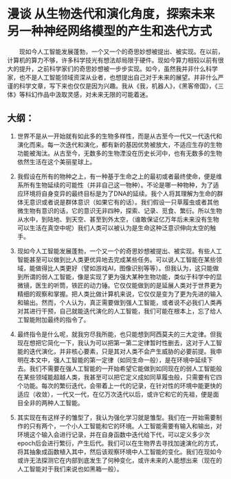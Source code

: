 # 漫谈 从生物迭代和演化角度，探索未来另一种神经网络模型的产生和迭代方式

​　　现如今人工智能发展蓬勃，一个又一个的奇思妙想被提出、被实现。在以前，计算机的算力不够，许多科学技光有想法却局限于硬件。现如今算力相较以前有很大的提升，之前科学家们的奇思妙想被一步步实现。如今，虽然我并非什么科学家，也不是人工智能领域资深从业者，也想提出自己对于未来的展望。并非什么严谨的科学文章，写下来也仅仅是因为兴趣。我从《我，机器人》，《黑客帝国》，《三体》等科幻作品中汲取灵感，对未来无限的可能着迷。

## 大纲：

1. 世界不是从一开始就有如此多的生物多样性，而是从古至今一代又一代迭代和演化而来。每一次迭代和演化，都有新的基因优势被放大，不适应生存的生物功能被淘汰。从古至今，无数多的生物湮没在历史长河中，也有无数多的生物依然生活在这个美丽星球上。

2. 我假设在所有的物种之上，有一种基于生命之上的最初或者最终使命，便是维系所有生物延续的可能性（并非自己这一物种）。不论是哪一种物种，为了适应环境将自身变异的最终目标是为了DNA的延续。我个人将其理解为生命的群体无意识或者说是群体意识（如果它有的话）。我们假设一只草履虫或者其他微生物有意识的话，它的意识无非四种，探索、记录、觅食、繁衍。所以生物从水中，到陆地、到天空、甚至到外太空，（谁敢保证亿万年后未来没有生物可以生活在真空中呢）我们人类可以被认为是生命这种泛意识伸向太空的触手。

3. 现如今人工智能发展蓬勃，一个又一个的奇思妙想被提出、被实现。有些人工智能甚至可以做到比人类更优异地去完成某些任务。可以说人工智能在某些领域，能做得比人类更好（譬如游戏AI，图像识别等等）。但我认为，这只能做到所谓的弱人工智能，像是实现了更为强大某种生物功能，类似于科学中的显微镜，医生的听筒，铁匠的动力锤。它仅仅能做到的是延展人类对于世界更为精细的观察和掌握。把人类比做计算机来说，它仅仅是变为了更为先进的输入和输出。然而，个人认为，真正需要做到强人工智能，或者说不必我们人类再对其进行干预，自己就能迭代演化的人工智能，我们可能在根本上，忘了给人工智能附加最终的指令了。

4. 最终指令是什么呢，就我穷尽我所能，也只能想到阿西莫夫的三大定律。但我现在想把它简化一下，我认为可以把第一第二定律暂时性删去，这对于人工智能的迭代演化，并非核心要素，只是其对人类不会产生威胁的必要前提。我申明在本文中，强人工智能的第一定律（如同生命一般），是在环境中延续下去。我们不需要在强人工智能的一开始希望它能做到如同现在的弱人工智能般在某些领域能超越人类，我甚至可以把它定义成如同草履虫般，只需要有它四个功能。每次的繁衍迭代，会带着上一代的记录，在针对性的环境中能更快的适应（收敛），一代又一代，在亿万次迭代以后，或许它和它的先祖，便是面目全非的两种人工智能。

5. 其实现在有这样子的雏型了，我认为强化学习就是雏型。我们在一开始需要制作的只有两个，一个小人工智能和它的环境。人工智能需要有输入和输出，对环境这个输入会进行记录，并在自身函数中迭代给下代，可以定义多少次epoch后会进行繁衍，产生后代。我们可以在生物界去寻找加速演化的方式，将其抽象成函数植入其中，然后该观察环境中人工智能的变化。我们在现如今或许无法探测它在内部到底发生了何种变化，或许未来的人能想出来（现在的人工智能对于我们来说也如黑箱一般）。


   


